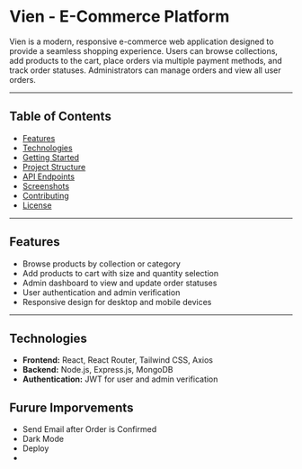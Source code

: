 # Vien - E-Commerce Platform

Vien is a modern, responsive e-commerce web application designed to provide a seamless shopping experience. Users can browse collections, add products to the cart, place orders via multiple payment methods, and track order statuses. Administrators can manage orders and view all user orders.

---

## Table of Contents

- [Features](#features)
- [Technologies](#technologies)
- [Getting Started](#getting-started)
- [Project Structure](#project-structure)
- [API Endpoints](#api-endpoints)
- [Screenshots](#screenshots)
- [Contributing](#contributing)
- [License](#license)

---

## Features

- Browse products by collection or category  
- Add products to cart with size and quantity selection  
- Admin dashboard to view and update order statuses  
- User authentication and admin verification  
- Responsive design for desktop and mobile devices  


---

## Technologies

- **Frontend:** React, React Router, Tailwind CSS, Axios  
- **Backend:** Node.js, Express.js, MongoDB  
- **Authentication:** JWT for user and admin verification  


## Furure Imporvements
- Send Email after Order is Confirmed
- Dark Mode
- Deploy
- 